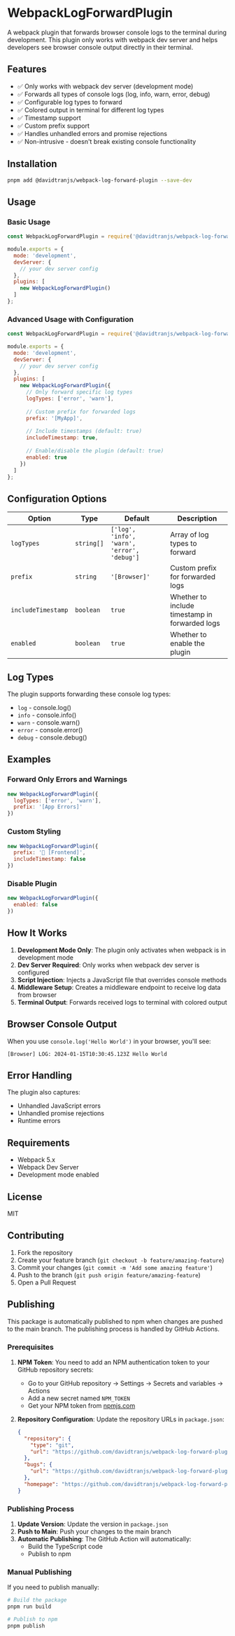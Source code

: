 # WebpackLogForwardPlugin

A webpack plugin that forwards browser console logs to the terminal during development. This plugin only works with webpack dev server and helps developers see browser console output directly in their terminal.

## Features

- ✅ Only works with webpack dev server (development mode)
- ✅ Forwards all types of console logs (log, info, warn, error, debug)
- ✅ Configurable log types to forward
- ✅ Colored output in terminal for different log types
- ✅ Timestamp support
- ✅ Custom prefix support
- ✅ Handles unhandled errors and promise rejections
- ✅ Non-intrusive - doesn't break existing console functionality

## Installation

```bash
pnpm add @davidtranjs/webpack-log-forward-plugin --save-dev
```

## Usage

### Basic Usage

```javascript
const WebpackLogForwardPlugin = require('@davidtranjs/webpack-log-forward-plugin');

module.exports = {
  mode: 'development',
  devServer: {
    // your dev server config
  },
  plugins: [
    new WebpackLogForwardPlugin()
  ]
};
```

### Advanced Usage with Configuration

```javascript
const WebpackLogForwardPlugin = require('@davidtranjs/webpack-log-forward-plugin');

module.exports = {
  mode: 'development',
  devServer: {
    // your dev server config
  },
  plugins: [
    new WebpackLogForwardPlugin({
      // Only forward specific log types
      logTypes: ['error', 'warn'],
      
      // Custom prefix for forwarded logs
      prefix: '[MyApp]',
      
      // Include timestamps (default: true)
      includeTimestamp: true,
      
      // Enable/disable the plugin (default: true)
      enabled: true
    })
  ]
};
```

## Configuration Options

| Option | Type | Default | Description |
|--------|------|---------|-------------|
| `logTypes` | `string[]` | `['log', 'info', 'warn', 'error', 'debug']` | Array of log types to forward |
| `prefix` | `string` | `'[Browser]'` | Custom prefix for forwarded logs |
| `includeTimestamp` | `boolean` | `true` | Whether to include timestamp in forwarded logs |
| `enabled` | `boolean` | `true` | Whether to enable the plugin |

## Log Types

The plugin supports forwarding these console log types:

- `log` - console.log()
- `info` - console.info()
- `warn` - console.warn()
- `error` - console.error()
- `debug` - console.debug()

## Examples

### Forward Only Errors and Warnings

```javascript
new WebpackLogForwardPlugin({
  logTypes: ['error', 'warn'],
  prefix: '[App Errors]'
})
```

### Custom Styling

```javascript
new WebpackLogForwardPlugin({
  prefix: '🚀 [Frontend]',
  includeTimestamp: false
})
```

### Disable Plugin

```javascript
new WebpackLogForwardPlugin({
  enabled: false
})
```

## How It Works

1. **Development Mode Only**: The plugin only activates when webpack is in development mode
2. **Dev Server Required**: Only works when webpack dev server is configured
3. **Script Injection**: Injects a JavaScript file that overrides console methods
4. **Middleware Setup**: Creates a middleware endpoint to receive log data from browser
5. **Terminal Output**: Forwards received logs to terminal with colored output

## Browser Console Output

When you use `console.log('Hello World')` in your browser, you'll see:

```
[Browser] LOG: 2024-01-15T10:30:45.123Z Hello World
```

## Error Handling

The plugin also captures:
- Unhandled JavaScript errors
- Unhandled promise rejections
- Runtime errors

## Requirements

- Webpack 5.x
- Webpack Dev Server
- Development mode enabled

## License

MIT

## Contributing

1. Fork the repository
2. Create your feature branch (`git checkout -b feature/amazing-feature`)
3. Commit your changes (`git commit -m 'Add some amazing feature'`)
4. Push to the branch (`git push origin feature/amazing-feature`)
5. Open a Pull Request

## Publishing

This package is automatically published to npm when changes are pushed to the main branch. The publishing process is handled by GitHub Actions.

### Prerequisites

1. **NPM Token**: You need to add an NPM authentication token to your GitHub repository secrets:
   - Go to your GitHub repository → Settings → Secrets and variables → Actions
   - Add a new secret named `NPM_TOKEN`
   - Get your NPM token from [npmjs.com](https://www.npmjs.com/settings/tokens)

2. **Repository Configuration**: Update the repository URLs in `package.json`:
   ```json
   {
     "repository": {
       "type": "git",
       "url": "https://github.com/davidtranjs/webpack-log-forward-plugin.git"
     },
     "bugs": {
       "url": "https://github.com/davidtranjs/webpack-log-forward-plugin/issues"
     },
     "homepage": "https://github.com/davidtranjs/webpack-log-forward-plugin#readme"
   }
   ```

### Publishing Process

1. **Update Version**: Update the version in `package.json`
2. **Push to Main**: Push your changes to the main branch
3. **Automatic Publishing**: The GitHub Action will automatically:
   - Build the TypeScript code
   - Publish to npm

### Manual Publishing

If you need to publish manually:

```bash
# Build the package
pnpm run build

# Publish to npm
pnpm publish
``` 
